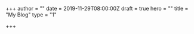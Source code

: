 +++
author = ""
date = 2019-11-29T08:00:00Z
draft = true
hero = ""
title = "My Blog"
type = "1"

+++
